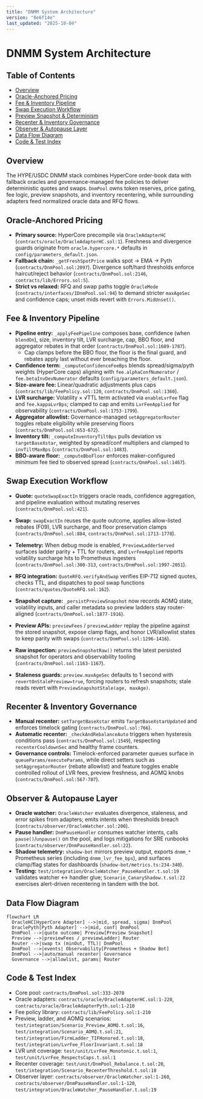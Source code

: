 ```yaml
---
title: "DNMM System Architecture"
version: "8e6f14e"
last_updated: "2025-10-04"
---
```


# DNMM System Architecture

## Table of Contents
- [Overview](#overview)
- [Oracle-Anchored Pricing](#oracle-anchored-pricing)
- [Fee & Inventory Pipeline](#fee--inventory-pipeline)
- [Swap Execution Workflow](#swap-execution-workflow)
- [Preview Snapshot & Determinism](#preview-snapshot--determinism)
- [Recenter & Inventory Governance](#recenter--inventory-governance)
- [Observer & Autopause Layer](#observer--autopause-layer)
- [Data Flow Diagram](#data-flow-diagram)
- [Code & Test Index](#code--test-index)

## Overview
The HYPE/USDC DNMM stack combines HyperCore order-book data with fallback oracles and governance-managed fee policies to deliver deterministic quotes and swaps. `DnmPool` owns token reserves, price gating, fee logic, preview snapshots, and inventory recentering, while surrounding adapters feed normalized oracle data and RFQ flows.

## Oracle-Anchored Pricing
- **Primary source:** HyperCore precompile via `OracleAdapterHC` (`contracts/oracle/OracleAdapterHC.sol:1`). Freshness and divergence guards originate from `oracle.hypercore.*` defaults in `config/parameters_default.json`.
- **Fallback chain:** `_getFreshSpotPrice` walks spot → EMA → Pyth (`contracts/DnmPool.sol:2097`). Divergence soft/hard thresholds enforce haircut/reject behavior (`contracts/DnmPool.sol:2146`, `contracts/lib/Errors.sol:5`).
- **Strict vs relaxed:** RFQ and swap paths toggle `OracleMode` (`contracts/interfaces/IDnmPool.sol:94`) to demand stricter `maxAgeSec` and confidence caps; unset mids revert with `Errors.MidUnset()`.

## Fee & Inventory Pipeline
- **Pipeline entry:** `_applyFeePipeline` composes base, confidence (when `blendOn`), size, inventory tilt, LVR surcharge, cap, BBO floor, and aggregator rebates in that order (`contracts/DnmPool.sol:1689-1787`).
  - Cap clamps before the BBO floor, the floor is the final guard, and rebates apply last without ever breaching the floor.
- **Confidence term:** `_computeConfidenceFeeBps` blends spread/sigma/pyth weights (HyperCore caps) aligning with `fee.alphaConfNumerator` / `fee.betaInvDevNumerator` defaults (`config/parameters_default.json`).
- **Size-aware fee:** Linear/quadratic adjustments plus caps (`contracts/lib/FeePolicy.sol:120`, `contracts/DnmPool.sol:1360`).
- **LVR surcharge:** Volatility × √TTL term activated via `enableLvrFee` flag and `fee.kappaLvrBps`; clamped to cap and emits `LvrFeeApplied` for observability (`contracts/DnmPool.sol:1753-1799`).
- **Aggregator allowlist:** Governance-managed `setAggregatorRouter` toggles rebate eligibility while preserving floors (`contracts/DnmPool.sol:653-672`).
- **Inventory tilt:** `_computeInventoryTiltBps` pulls deviation vs `targetBaseXstar`, weighted by spread/conf multipliers and clamped to `invTiltMaxBps` (`contracts/DnmPool.sol:1483`).
- **BBO-aware floor:** `_computeBboFloor` enforces maker-configured minimum fee tied to observed spread (`contracts/DnmPool.sol:1467`).

## Swap Execution Workflow
- **Quote:** `quoteSwapExactIn` triggers oracle reads, confidence aggregation, and pipeline evaluation without mutating reserves (`contracts/DnmPool.sol:421`).
- **Swap:** `swapExactIn` reuses the quote outcome, applies allow-listed rebates (F09), LVR surcharge, and floor preservation clamps (`contracts/DnmPool.sol:884`, `contracts/DnmPool.sol:1713-1778`).
- **Telemetry:** When debug mode is enabled, `PreviewLadderServed` surfaces ladder parity + TTL for routers, and `LvrFeeApplied` reports volatility surcharge hits to Prometheus ingesters (`contracts/DnmPool.sol:300-313`, `contracts/DnmPool.sol:1997-2051`).
- **RFQ integration:** `QuoteRFQ.verifyAndSwap` verifies EIP-712 signed quotes, checks TTL, and dispatches to pool swap functions (`contracts/quotes/QuoteRFQ.sol:162`).

- **Snapshot capture:** `_persistPreviewSnapshot` now records AOMQ state, volatility inputs, and caller metadata so preview ladders stay router-aligned (`contracts/DnmPool.sol:1877-1916`).
- **Preview APIs:** `previewFees` / `previewLadder` replay the pipeline against the stored snapshot, expose clamp flags, and honor LVR/allowlist states to keep parity with swaps (`contracts/DnmPool.sol:1296-1416`).
- **Raw inspection:** `previewSnapshotRaw()` returns the latest persisted snapshot for operators and observability tooling (`contracts/DnmPool.sol:1163-1167`).
- **Staleness guards:** `preview.maxAgeSec` defaults to 1 second with `revertOnStalePreview=true`, forcing routers to refresh snapshots; stale reads revert with `PreviewSnapshotStale(age, maxAge)`.

## Recenter & Inventory Governance
- **Manual recenter:** `setTargetBaseXstar` emits `TargetBaseXstarUpdated` and enforces timelock gating (`contracts/DnmPool.sol:766`).
- **Automatic recenter:** `_checkAndRebalanceAuto` triggers when hysteresis conditions pass (`contracts/DnmPool.sol:1549`), respecting `recenterCooldownSec` and healthy frame counters.
- **Governance controls:** Timelock-enforced parameter queues surface in `queueParams/executeParams`, while direct setters such as `setAggregatorRouter` (rebate allowlist) and feature toggles enable controlled rollout of LVR fees, preview freshness, and AOMQ knobs (`contracts/DnmPool.sol:567-707`).

## Observer & Autopause Layer
- **Oracle watcher:** `OracleWatcher` evaluates divergence, staleness, and error spikes from adapters; emits intents when thresholds breach (`contracts/observer/OracleWatcher.sol:200`).
- **Pause handler:** `DnmPauseHandler` consumes watcher intents, calls `pause()`/`unpause()` on the pool, and logs mitigations for SRE runbooks (`contracts/observer/DnmPauseHandler.sol:22`).
- **Shadow telemetry:** `shadow-bot` mirrors preview output, exports `dnmm_*` Prometheus series (including `dnmm_lvr_fee_bps`), and surfaces clamp/flag states for dashboards (`shadow-bot/metrics.ts:234-340`).
- **Testing:** `test/integration/OracleWatcher_PauseHandler.t.sol:19` validates watcher ↔ handler glue; `Scenario_CanaryShadow.t.sol:22` exercises alert-driven recentering in tandem with the bot.

## Data Flow Diagram
```mermaid
flowchart LR
  OracleHC[HyperCore Adapter] -->|mid, spread, sigma| DnmPool
  OraclePyth[Pyth Adapter] -->|mid, conf| DnmPool
  DnmPool -->|quote outcome| Preview[Preview Snapshot]
  Preview -->|previewFees / previewLadder| Router
  Router -->|swap tx (minOut, TTL)| DnmPool
  DnmPool -->|events| Observability[Prometheus + Shadow Bot]
  DnmPool -->|auto/manual recenter| Governance
  Governance -->|allowlist, params| Router
```

## Code & Test Index
- Core pool: `contracts/DnmPool.sol:333-2070`
- Oracle adapters: `contracts/oracle/OracleAdapterHC.sol:1-220`, `contracts/oracle/OracleAdapterPyth.sol:1-210`
- Fee policy library: `contracts/lib/FeePolicy.sol:1-210`
- Preview, ladder, and AOMQ scenarios: `test/integration/Scenario_Preview_AOMQ.t.sol:16`, `test/integration/Scenario_AOMQ.t.sol:21`, `test/integration/FirmLadder_TIFHonored.t.sol:18`, `test/integration/LvrFee_FloorInvariant.t.sol:18`
- LVR unit coverage: `test/unit/LvrFee_Monotonic.t.sol:1`, `test/unit/LvrFee_RespectsCaps.t.sol:1`
- Recenter coverage: `test/unit/DnmPool_Rebalance.t.sol:20`, `test/integration/Scenario_RecenterThreshold.t.sol:18`
- Observer layer: `contracts/observer/OracleWatcher.sol:1-260`, `contracts/observer/DnmPauseHandler.sol:1-120`, `test/integration/OracleWatcher_PauseHandler.t.sol:19`
